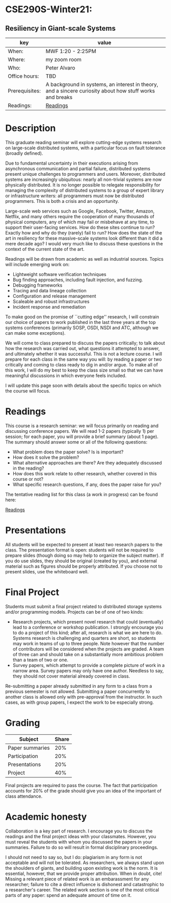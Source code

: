 # CSE290S-Winter21: 
## Resiliency in Giant-scale Systems
| key | value | 
|-----|-------|
|When: | MWF 1:20 - 2:25PM |
|Where: | my zoom room |
|Who: | Peter Alvaro |
|Office hours: | TBD |
|Prerequisites: | A background in systems, an interest in theory, and a sincere curiosity about how stuff works and breaks |
|Readings: | [Readings](https://docs.google.com/spreadsheets/d/1MAhmHa4JQfOIXcwKv63uL9WlO1NBzfosml8oAEb3qJo/)|

# Description

This graduate reading seminar will explore cutting-edge systems research on large-scale distributed systems, with a particular focus
on fault tolerance (broadly defined).

Due to fundamental uncertainty in their executions arising from asynchronous communication and partial failure, distributed systems present unique challenges to programmers and users.  Moreover, distributed systems are increasingly ubiquitous: nearly all non-trivial systems are now physically distributed.  It is no longer possible to relegate responsibility for managing the complexity of distributed systems to a group of expert library or infrastructure writers: all programmers must now be distributed programmers. This is both a crisis and an opportunity.

Large-scale web services such as Google, Facebook, Twitter, Amazon, Netflix, and many others require the cooperation of many thousands
of physical computers, any of which may fail or misbehave at any time, to support their user-facing services.  How do these sites
continue to run?  Exactly how and why do they (rarely) fail to run?  How does the state of the art in resiliency for these massive-scale
systems look different than it did a mere decade ago?  I would very much like to discuss these questions in the context of the current state of the art.

Readings will be drawn from academic as well as industrial sources.  Topics will include emerging work on:

 * Lightweight software verification techniques
 * Bug finding approaches, including fault injection, and fuzzing.
 * Debugging frameworks
 * Tracing and data lineage collection
 * Configuration and release management
 * Scaleable and robust infrastructures
 * Incident response and remediation


To make good on the promise of ``cutting edge'' research, I will constrain our choice of papers to work published in the last three years at the top systems conferences (primarily SOSP, OSDI, NSDI and ATC, although we can make some exceptions).


We will come to class prepared to discuss the papers critically; to talk about how the research was carried out, what questions it attempted to answer, and ultimately whether it was successful. This is not a lecture course.  I will prepare for each class in the same way you will: by reading a paper or two critically and coming to class ready to dig in and/or argue. To make all of this work, I will do my best to keep the class size small so that we can have meaningful discussions in which everyone feels included.
 
I will update this page soon with details about the specific topics on which the course will focus.
 

# Readings

This course is a research seminar: we will focus primarily on reading and discussing conference papers.  We will read 1-2 papers (typically 1) per session; for each paper, you will provide a brief summary (about 1 page).  The summary should answer some or all of the following questions:

 * What problem does the paper solve?  Is is important?
 * How does it solve the problem? 
 * What alternative approaches are there? Are they adequately discussed in the reading?
 * How does this work relate to other research, whether covered in this course or not?
 * What specific research questions, if any, does the paper raise for you?

The tentative reading list for this class (a work in progress) can be found here:

[Readings](https://docs.google.com/spreadsheets/d/1MAhmHa4JQfOIXcwKv63uL9WlO1NBzfosml8oAEb3qJo/)
 
 
# Presentations

All students will be expected to present at least two research papers to the class.  The presentation format is open: students will not be required to prepare slides (though doing so may help to organize the subject matter).  If you do use slides, they should be original (created by you), and external material such as figures should be properly attributed.  If you choose not to present slides, use the whiteboard well.


# Final Project

Students must submit a final project related to distributed storage systems and/or programming models.  Projects can be of one of two kinds:

 * Research projects, which present novel research that could (eventually) lead to a conference or workshop publication.  I strongly encourage you to do a project of this kind; after all, research is what we are here to do.  Systems research is challenging and quarters are short, so students may work in teams of up to three people.  Note however that the number of contributors will be considered when the projects are graded.  A team of three can and should take on a substantially more ambitious problem than a team of two or one.
 * Survey papers, which attempt to provide a complete picture of work in a narrow area.  Survey papers may only have one author.  Needless to say, they should not cover material already covered in class.
 
Re-submitting a paper already submitted in any form to a class from a previous semester is not allowed.  Submitting a paper concurrently to another class is allowed only with pre-approval from the instructor.  In such cases, as with group papers, I expect the work to be especially strong.

# Grading

| Subject | Share |
|-------|---------|
| Paper summaries | 20% |
| Participation | 20% |
| Presentations | 20% |
| Project | 40% |

Final projects are required to pass the course.  The fact that participation accounts for 20% of the grade should give you an idea of the important of class attendance.  

# Academic honesty

Collaboration is a key part of research.  I encourage you to discuss the readings and the final project ideas with your classmates.  However, you must reveal the students with whom you discussed the papers in your summaries.  Failure to do so will result in formal disciplinary proceedings.  

I should not need to say so, but I do: plagiarism in any form is not acceptable and will not be tolerated.  As researchers, we always stand upon the shoulders of giants, and building upon existing work is the norm.  It is essential, however, that we provide proper attribution.  When in doubt, cite!  Missing a relevant piece of related work is an embarassment for any  researcher; failure to cite a direct influence is dishonest and catastrophic to a researcher's career.  The related work section is one of the most critical parts of any paper: spend an adequate amount of time on it.




